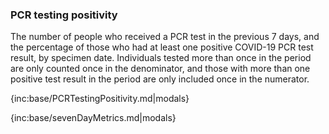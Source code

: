 ### PCR testing positivity 

The number of people who received a PCR test in the previous 7 days, and the percentage of those who had at least one positive COVID-19 PCR test result, by specimen date.
Individuals tested more than once in the period are only counted once in the denominator, and those with more than one positive test result in the period are only included once in the numerator.

{inc:base/PCRTestingPositivity.md|modals}

{inc:base/sevenDayMetrics.md|modals}